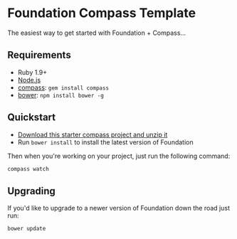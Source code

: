 # Foundation Compass Template

The easiest way to get started with Foundation + Compass...

## Requirements

  * Ruby 1.9+
  * [Node.js](http://nodejs.org)
  * [compass](http://compass-style.org/): `gem install compass`
  * [bower](http://bower.io): `npm install bower -g`

## Quickstart

  * [Download this starter compass project and unzip it](https://github.com/zurb/foundation-compass-template/archive/master.zip)
  * Run `bower install` to install the latest version of Foundation
  
Then when you're working on your project, just run the following command:

```bash
compass watch
```

## Upgrading

If you'd like to upgrade to a newer version of Foundation down the road just run:

```bash
bower update
```
